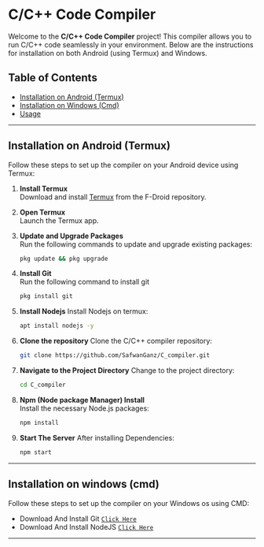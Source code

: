 # C/C++ Code Compiler

Welcome to the **C/C++ Code Compiler** project! This compiler allows you to run C/C++ code seamlessly in your environment. Below are the instructions for installation on both Android (using Termux) and Windows.

## Table of Contents
- [Installation on Android (Termux)](#installation-on-android-termux)
- [Installation on Windows (Cmd)](#installation-on-wundows-cmd)
- [Usage](#usage)

---

## Installation on Android (Termux)

Follow these steps to set up the compiler on your Android device using Termux:

1. **Install Termux**  
   Download and install [Termux](https://f-droid.org/en/packages/com.termux/) from the F-Droid repository.

2. **Open Termux**  
   Launch the Termux app.

3. **Update and Upgrade Packages**  
   Run the following commands to update and upgrade existing packages:
   ```bash
   pkg update && pkg upgrade

4. **Install Git**  
   Run the following command to install git
   ```bash
   pkg install git

5. **Install Nodejs**
   Install Nodejs on termux:
   ```bash
   apt install nodejs -y
   
6. **Clone the repository**
   Clone the C/C++ compiler repository:
   ```bash
   git clone https://github.com/SafwanGanz/C_compiler.git

7. **Navigate to the Project Directory**
   Change to the project directory:
   ```bash
   cd C_compiler
   
8. **Npm (Node package Manager) Install**  
   Install the necessary Node.js packages:
   ```bash
   npm install

9. **Start The Server**
   After installing Dependencies:
   ```bash
   npm start

---

## Installation on windows (cmd)

Follow these steps to set up the compiler on your Windows os using CMD:

* Download And Install Git [`Click Here`](https://git-scm.com/downloads)
* Download And Install NodeJS [`Click Here`](https://nodejs.org/en/download)

  
---
